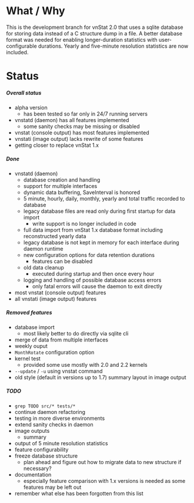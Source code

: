 # What / Why

This is the development branch for vnStat 2.0 that uses a sqlite database
for storing data instead of a C structure dump in a file. A better database
format was needed for enabling longer-duration statistics with user-configurable
durations. Yearly and five-minute resolution statistics are now included.

# Status

##### Overall status

  * alpha version
    * has been tested so far only in 24/7 running servers
  * vnstatd (daemon) has all features implemented
    * some sanity checks may be missing or disabled
  * vnstat (console output) has most features implemented
  * vnstati (image output) lacks rewrite of some features
  * getting closer to replace vnStat 1.x

##### Done

  * vnstatd (daemon)
    * database creation and handling
    * support for multiple interfaces
    * dynamic data buffering, SaveInterval is honored
    * 5 minute, hourly, daily, monthly, yearly and total traffic recorded to database
    * legacy database files are read only during first startup for data import
      * write support is no longer included in code
    * full data import from vnStat 1.x database format including reconstructed yearly data
    * legacy database is not kept in memory for each interface during daemon runtime
    * new configuration options for data retention durations
      * features can be disabled
    * old data cleanup
      * executed during startup and then once every hour
    * logging and handling of possible database access errors
      * only fatal errors will cause the daemon to exit directly
  * most vnstat (console output) features
  * all vnstati (image output) features

##### Removed features

  * database import
    * most likely better to do directly via sqlite cli
  * merge of data from multiple interfaces
  * weekly ouput
  * `MonthRotate` configuration option
  * kernel test
    * provided some use mostly with 2.0 and 2.2 kernels
  * `--update` / `-u` using vnstat command
  * old style (default in versions up to 1.7) summary layout in image output

##### TODO

  * `grep TODO src/* tests/*`
  * continue daemon refactoring
  * testing in more diverse environments
  * extend sanity checks in daemon
  * image outputs
    * summary
  * output of 5 minute resolution statistics
  * feature configurability
  * freeze database structure
    * plan ahead and figure out how to migrate data to new structure if necessary?
  * documentation
    * especially feature comparison with 1.x versions is needed as some features may be left out
  * remember what else has been forgotten from this list
